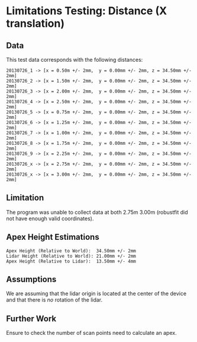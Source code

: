 Limitations Testing: Distance (X translation)
=============================================

Data
----

This test data corresponds with the following distances:

    20130726_1 -> [x = 0.50m +/- 2mm,  y = 0.00mm +/- 2mm, z = 34.50mm +/- 2mm]  
    20130726_2 -> [x = 1.50m +/- 2mm,  y = 0.00mm +/- 2mm, z = 34.50mm +/- 2mm]  
    20130726_3 -> [x = 2.00m +/- 2mm,  y = 0.00mm +/- 2mm, z = 34.50mm +/- 2mm]  
    20130726_4 -> [x = 2.50m +/- 2mm,  y = 0.00mm +/- 2mm, z = 34.50mm +/- 2mm]  
    20130726_5 -> [x = 0.75m +/- 2mm,  y = 0.00mm +/- 2mm, z = 34.50mm +/- 2mm]  
    20130726_6 -> [x = 1.25m +/- 2mm,  y = 0.00mm +/- 2mm, z = 34.50mm +/- 2mm]  
    20130726_7 -> [x = 1.00m +/- 2mm,  y = 0.00mm +/- 2mm, z = 34.50mm +/- 2mm]  
    20130726_8 -> [x = 1.75m +/- 2mm,  y = 0.00mm +/- 2mm, z = 34.50mm +/- 2mm]  
    20130726_9 -> [x = 2.25m +/- 2mm,  y = 0.00mm +/- 2mm, z = 34.50mm +/- 2mm]  
    20130726_x -> [x = 2.75m +/- 2mm,  y = 0.00mm +/- 2mm, z = 34.50mm +/- 2mm]  
    20130726_x -> [x = 3.00m +/- 2mm,  y = 0.00mm +/- 2mm, z = 34.50mm +/- 2mm]  

Limitation
----------
The program was unable to collect data at both 2.75m 3.00m (robustfit did not have enough valid coordinates).

Apex Height Estimations
-----------------------

    Apex Height (Relative to World):  34.50mm +/- 2mm  
    Lidar Height (Relative to World): 21.00mm +/- 2mm  
    Apex Height (Relative to Lidar):  13.50mm +/- 4mm  
Assumptions
-----------
We are assuming that the lidar origin is located at the center of the device and that there is *no* rotation of the lidar.

Further Work
------------
Ensure to check the number of scan points need to calculate an apex.
